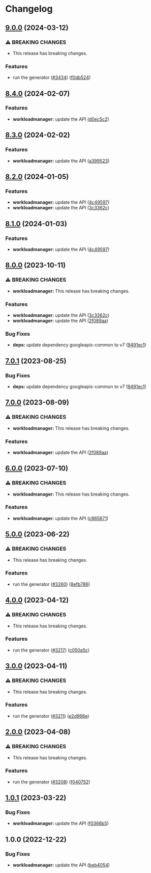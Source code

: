 # Changelog

## [9.0.0](https://github.com/googleapis/google-api-nodejs-client/compare/workloadmanager-v8.4.0...workloadmanager-v9.0.0) (2024-03-12)


### ⚠ BREAKING CHANGES

* This release has breaking changes.

### Features

* run the generator ([#3434](https://github.com/googleapis/google-api-nodejs-client/issues/3434)) ([f0db524](https://github.com/googleapis/google-api-nodejs-client/commit/f0db524bb26f05cea3dec4c0ed66b496399e3857))

## [8.4.0](https://github.com/googleapis/google-api-nodejs-client/compare/workloadmanager-v8.3.0...workloadmanager-v8.4.0) (2024-02-07)


### Features

* **workloadmanager:** update the API ([d0ec5c2](https://github.com/googleapis/google-api-nodejs-client/commit/d0ec5c281928efe40cc11f5524fc2cb5d9c01174))

## [8.3.0](https://github.com/googleapis/google-api-nodejs-client/compare/workloadmanager-v8.2.0...workloadmanager-v8.3.0) (2024-02-02)


### Features

* **workloadmanager:** update the API ([a399523](https://github.com/googleapis/google-api-nodejs-client/commit/a399523589a85d344b5ba0ecc56de9aec322932f))

## [8.2.0](https://github.com/googleapis/google-api-nodejs-client/compare/workloadmanager-v8.1.0...workloadmanager-v8.2.0) (2024-01-05)


### Features

* **workloadmanager:** update the API ([4c49597](https://github.com/googleapis/google-api-nodejs-client/commit/4c4959752e2d6825bca64aef6694b6f2e4b042e2))
* **workloadmanager:** update the API ([3c3362c](https://github.com/googleapis/google-api-nodejs-client/commit/3c3362cb7d2e10da2d6f3126a63c618c8459b7ff))

## [8.1.0](https://github.com/googleapis/google-api-nodejs-client/compare/workloadmanager-v8.0.0...workloadmanager-v8.1.0) (2024-01-03)


### Features

* **workloadmanager:** update the API ([4c49597](https://github.com/googleapis/google-api-nodejs-client/commit/4c4959752e2d6825bca64aef6694b6f2e4b042e2))

## [8.0.0](https://github.com/googleapis/google-api-nodejs-client/compare/workloadmanager-v7.0.1...workloadmanager-v8.0.0) (2023-10-11)


### ⚠ BREAKING CHANGES

* **workloadmanager:** This release has breaking changes.

### Features

* **workloadmanager:** update the API ([3c3362c](https://github.com/googleapis/google-api-nodejs-client/commit/3c3362cb7d2e10da2d6f3126a63c618c8459b7ff))
* **workloadmanager:** update the API ([2f089aa](https://github.com/googleapis/google-api-nodejs-client/commit/2f089aa056a24bdc2b8ac784df88a3d9bd1750ba))


### Bug Fixes

* **deps:** update dependency googleapis-common to v7 ([9491ec1](https://github.com/googleapis/google-api-nodejs-client/commit/9491ec1cdc3c413e7d73edcfcd59cf5c28a7c855))

## [7.0.1](https://github.com/googleapis/google-api-nodejs-client/compare/workloadmanager-v7.0.0...workloadmanager-v7.0.1) (2023-08-25)


### Bug Fixes

* **deps:** update dependency googleapis-common to v7 ([9491ec1](https://github.com/googleapis/google-api-nodejs-client/commit/9491ec1cdc3c413e7d73edcfcd59cf5c28a7c855))

## [7.0.0](https://github.com/googleapis/google-api-nodejs-client/compare/workloadmanager-v6.0.0...workloadmanager-v7.0.0) (2023-08-09)


### ⚠ BREAKING CHANGES

* **workloadmanager:** This release has breaking changes.

### Features

* **workloadmanager:** update the API ([2f089aa](https://github.com/googleapis/google-api-nodejs-client/commit/2f089aa056a24bdc2b8ac784df88a3d9bd1750ba))

## [6.0.0](https://github.com/googleapis/google-api-nodejs-client/compare/workloadmanager-v5.0.0...workloadmanager-v6.0.0) (2023-07-10)


### ⚠ BREAKING CHANGES

* **workloadmanager:** This release has breaking changes.

### Features

* **workloadmanager:** update the API ([c865871](https://github.com/googleapis/google-api-nodejs-client/commit/c8658714d75d618ec4444a1c7d550146228317a7))

## [5.0.0](https://github.com/googleapis/google-api-nodejs-client/compare/workloadmanager-v4.0.0...workloadmanager-v5.0.0) (2023-06-22)


### ⚠ BREAKING CHANGES

* This release has breaking changes.

### Features

* run the generator ([#3260](https://github.com/googleapis/google-api-nodejs-client/issues/3260)) ([8efb786](https://github.com/googleapis/google-api-nodejs-client/commit/8efb7861b7da4bc1472a4b654e46f90b29fbff20))

## [4.0.0](https://github.com/googleapis/google-api-nodejs-client/compare/workloadmanager-v3.0.0...workloadmanager-v4.0.0) (2023-04-12)


### ⚠ BREAKING CHANGES

* This release has breaking changes.

### Features

* run the generator ([#3217](https://github.com/googleapis/google-api-nodejs-client/issues/3217)) ([c050a5c](https://github.com/googleapis/google-api-nodejs-client/commit/c050a5cd95349dfd74850b2ce004d17eb7f29f50))

## [3.0.0](https://github.com/googleapis/google-api-nodejs-client/compare/workloadmanager-v2.0.0...workloadmanager-v3.0.0) (2023-04-11)


### ⚠ BREAKING CHANGES

* This release has breaking changes.

### Features

* run the generator ([#3211](https://github.com/googleapis/google-api-nodejs-client/issues/3211)) ([e2d966e](https://github.com/googleapis/google-api-nodejs-client/commit/e2d966e089bf8e743dbfc83af8ef3b37a0f4c83d))

## [2.0.0](https://github.com/googleapis/google-api-nodejs-client/compare/workloadmanager-v1.0.1...workloadmanager-v2.0.0) (2023-04-08)


### ⚠ BREAKING CHANGES

* This release has breaking changes.

### Features

* run the generator ([#3208](https://github.com/googleapis/google-api-nodejs-client/issues/3208)) ([f040752](https://github.com/googleapis/google-api-nodejs-client/commit/f0407528c81f2e74ba5e1d35443085d35f5f005d))

## [1.0.1](https://github.com/googleapis/google-api-nodejs-client/compare/workloadmanager-v1.0.0...workloadmanager-v1.0.1) (2023-03-22)


### Bug Fixes

* **workloadmanager:** update the API ([f0366b5](https://github.com/googleapis/google-api-nodejs-client/commit/f0366b56b950cfd6f3388f9d2932ea7e30209ea3))

## 1.0.0 (2022-12-22)


### Bug Fixes

* **workloadmanager:** update the API ([beb4054](https://github.com/googleapis/google-api-nodejs-client/commit/beb405422c72972cbafe831c252c2b51508070ca))

